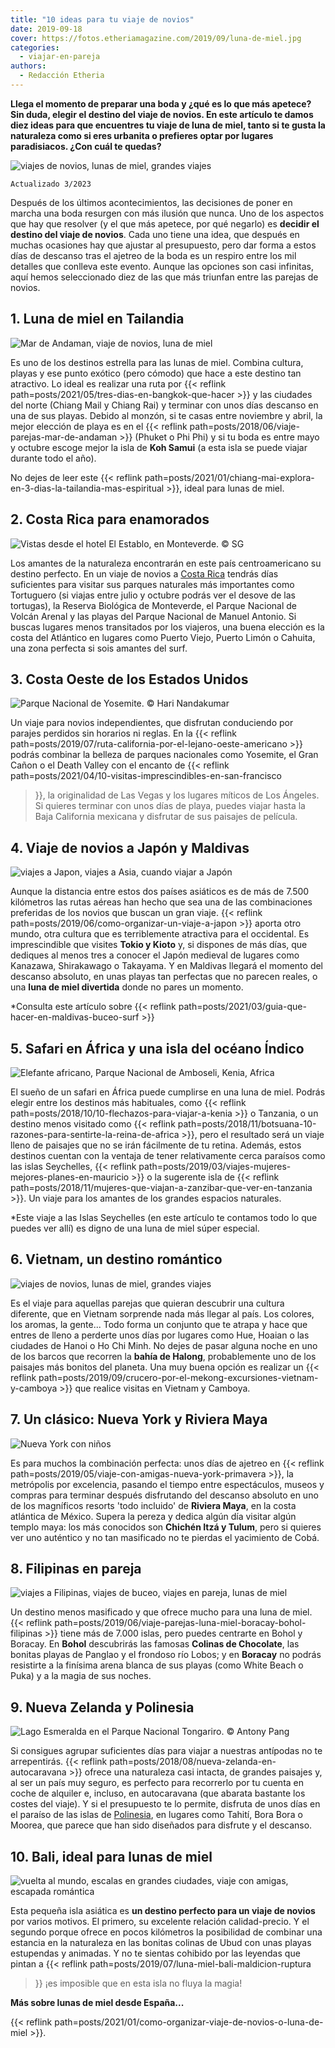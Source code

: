 ```yaml
---
title: "10 ideas para tu viaje de novios"
date: 2019-09-18
cover: https://fotos.etheriamagazine.com/2019/09/luna-de-miel.jpg
categories: 
  - viajar-en-pareja
authors: 
  - Redacción Etheria
---
```


**Llega el momento de preparar una boda y ¿qué es lo que más apetece? Sin duda, elegir 
el destino del viaje de novios. En este artículo te damos diez ideas para que encuentres 
tu viaje de luna de miel, tanto si te gusta la naturaleza como si eres urbanita o 
prefieres optar por lugares paradisiacos. ¿Con cuál te quedas?** 

![viajes de novios, lunas de miel, grandes viajes](https://fotos.etheriamagazine.com/2019/09/viajes-de-novios.jpg "¿Has elegido ya el destino de tu luna de miel? © Tatiana Gonzales")

```
Actualizado 3/2023
```

Después de los últimos acontecimientos, las decisiones de poner en marcha una boda 
resurgen con más ilusión que nunca. Uno de los aspectos que hay que resolver (y el que 
más apetece, por qué negarlo) es **decidir el destino del viaje de novios**. Cada uno 
tiene una idea, que después en muchas ocasiones hay que ajustar al presupuesto, pero dar 
forma a estos días de descanso tras el ajetreo de la boda es un respiro entre los mil 
detalles que conlleva este evento. Aunque las opciones son casi infinitas, aquí hemos 
seleccionado diez de las que más triunfan entre las parejas de novios. 

## 1\. Luna de miel en Tailandia

![Mar de Andaman, viaje de novios, luna de miel](https://fotos.etheriamagazine.com/2018/05/7-Playa-desierta-mar-Andaman.jpg "Playa desierta en el mar de Andaman. © SG")

Es uno de los destinos estrella para las lunas de miel. Combina cultura, playas y ese 
punto exótico (pero cómodo) que hace a este destino tan atractivo. Lo ideal es realizar 
una ruta por {{< reflink path=posts/2021/05/tres-dias-en-bangkok-que-hacer >}} y las 
ciudades del norte (Chiang Mail y Chiang Rai) y terminar con unos días descanso en una 
de sus playas. Debido al monzón, si te casas entre noviembre y abril, la mejor elección 
de playa es en el {{< reflink path=posts/2018/06/viaje-parejas-mar-de-andaman >}} 
(Phuket o Phi Phi) y si tu boda es entre mayo y octubre escoge mejor la isla de **Koh 
Samui** (a esta isla se puede viajar durante todo el año). 

No dejes de leer este {{< reflink 
path=posts/2021/01/chiang-mai-explora-en-3-dias-la-tailandia-mas-espiritual >}}, ideal 
para lunas de miel. 

## 2\. Costa Rica para enamorados

![](https://fotos.etheriamagazine.com/2018/05/Costa-Rica-Monteverde-hotel-El-Establo.jpg "Vistas desde el hotel El Establo, en Monteverde. © SG")

Los amantes de la naturaleza encontrarán en este país centroamericano su destino 
perfecto. En un viaje de novios a [Costa Rica](https://www.visitcostarica.com/es) 
tendrás días suficientes para visitar sus parques naturales más importantes como 
Tortuguero (si viajas entre julio y octubre podrás ver el desove de las tortugas), la 
Reserva Biológica de Monteverde, el Parque Nacional de Volcán Arenal y las playas del 
Parque Nacional de Manuel Antonio. Si buscas lugares menos transitados por los viajeros, 
una buena elección es la costa del Atlántico en lugares como Puerto Viejo, Puerto Limón 
o Cahuita, una zona perfecta si sois amantes del surf. 

## 3\. Costa Oeste de los Estados Unidos

![](https://fotos.etheriamagazine.com/2019/09/viajes-novios-yosemite.jpg "Parque Nacional de Yosemite. © Hari Nandakumar")

Un viaje para novios independientes, que disfrutan conduciendo por parajes perdidos sin 
horarios ni reglas. En la {{< reflink 
path=posts/2019/07/ruta-california-por-el-lejano-oeste-americano >}} podrás combinar la 
belleza de parques nacionales como Yosemite, el Gran Cañon o el Death Valley con el 
encanto de {{< reflink path=posts/2021/04/10-visitas-imprescindibles-en-san-francisco 
>}}, la originalidad de Las Vegas y los lugares míticos de Los Ángeles. Si quieres 
terminar con unos días de playa, puedes viajar hasta la Baja California mexicana y 
disfrutar de sus paisajes de película. 

## 4\. Viaje de novios a Japón y Maldivas

![viajes a Japon, viajes a Asia, cuando viajar a Japón](https://fotos.etheriamagazine.com/2019/06/Preparar-viaje-Japon-primavera.jpg "Camino del Filósofo en Kioto. © SG")

Aunque la distancia entre estos dos países asiáticos es de más de 7.500 kilómetros las 
rutas aéreas han hecho que sea una de las combinaciones preferidas de los novios que 
buscan un gran viaje. {{< reflink path=posts/2019/06/como-organizar-un-viaje-a-japon >}} 
aporta otro mundo, otra cultura que es terriblemente atractiva para el occidental. Es 
imprescindible que visites **Tokio y Kioto** y, si dispones de más días, que dediques al 
menos tres a conocer el Japón medieval de lugares como Kanazawa, Shirakawago o Takayama. 
Y en Maldivas llegará el momento del descanso absoluto, en unas playas tan perfectas que 
no parecen reales, o una **luna de miel divertida** donde no pares un momento. 

\*Consulta este artículo sobre {{< reflink 
path=posts/2021/03/guia-que-hacer-en-maldivas-buceo-surf >}} 

## 5\. Safari en África y una isla del océano Índico

![Elefante africano, Parque Nacional de Amboseli, Kenia, Africa](https://fotos.etheriamagazine.com/2018/10/elefantes-amboseli-viaje-mujeres-kenia.jpg "Elefante en el Parque Nacional Amboseli (Kenia).")

El sueño de un safari en África puede cumplirse en una luna de miel. Podrás elegir entre 
los destinos más habituales, como {{< reflink 
path=posts/2018/10/10-flechazos-para-viajar-a-kenia >}} o Tanzania, o un destino menos 
visitado como {{< reflink 
path=posts/2018/11/botsuana-10-razones-para-sentirte-la-reina-de-africa >}}, pero el 
resultado será un viaje lleno de paisajes que no se irán fácilmente de tu retina. 
Además, estos destinos cuentan con la ventaja de tener relativamente cerca paraísos como 
las islas Seychelles, {{< reflink 
path=posts/2019/03/viajes-mujeres-mejores-planes-en-mauricio >}} o la sugerente isla de 
{{< reflink path=posts/2018/11/mujeres-que-viajan-a-zanzibar-que-ver-en-tanzania >}}. Un 
viaje para los amantes de los grandes espacios naturales. 

\*Este viaje a las Islas Seychelles (en este artículo te contamos todo lo que puedes ver 
allí) es digno de una luna de miel súper especial. 

## 6\. Vietnam, un destino romántico

![viajes de novios, lunas de miel, grandes viajes](https://fotos.etheriamagazine.com/2019/09/viajes-novios-vietnam.jpg "Paisaje de arrozales del norte de Vietnam. © Peter Hammer")

Es el viaje para aquellas parejas que quieran descubrir una cultura diferente, que en 
Vietnam sorprende nada más llegar al país. Los colores, los aromas, la gente... Todo 
forma un conjunto que te atrapa y hace que entres de lleno a perderte unos días por 
lugares como Hue, Hoaian o las ciudades de Hanoi o Ho Chi Minh. No dejes de pasar alguna 
noche en uno de los barcos que recorren la **bahía de Halong**, probablemente uno de los 
paisajes más bonitos del planeta. Una muy buena opción es realizar un {{< reflink 
path=posts/2019/09/crucero-por-el-mekong-excursiones-vietnam-y-camboya >}} que realice 
visitas en Vietnam y Camboya. 

## 7\. Un clásico: Nueva York y Riviera Maya

![Nueva York con niños](https://fotos.etheriamagazine.com/2018/05/2-Nueva-York-Central-Park.jpg "Lago de Central Park, en Nueva York. © SG")

Es para muchos la combinación perfecta: unos días de ajetreo en {{< reflink 
path=posts/2019/05/viaje-con-amigas-nueva-york-primavera >}}, la metrópolis por 
excelencia, pasando el tiempo entre espectáculos, museos y compras para terminar después 
disfrutando del descanso absoluto en uno de los magníficos resorts 'todo incluido' de 
**Riviera Maya**, en la costa atlántica de México. Supera la pereza y dedica algún día 
visitar algún templo maya: los más conocidos son **Chichén Itzá y Tulum**, pero si 
quieres ver uno auténtico y no tan masificado no te pierdas el yacimiento de Cobá. 

## 8\. Filipinas en pareja

![viajes a Filipinas, viajes de buceo, viajes en pareja, lunas de miel](https://fotos.etheriamagazine.com/2019/05/Filipinas-bohol-playa.jpg "Playa de la isla de Bohol.")

Un destino menos masificado y que ofrece mucho para una luna de miel. {{< reflink 
path=posts/2019/06/viaje-parejas-luna-miel-boracay-bohol-filipinas >}} tiene más de 
7.000 islas, pero puedes centrarte en Bohol y Boracay. En **Bohol** descubrirás las 
famosas **Colinas de Chocolate**, las bonitas playas de Panglao y el frondoso río Lobos; 
y en **Boracay** no podrás resistirte a la finísima arena blanca de sus playas (como 
White Beach o Puka) y a la magia de sus noches. 

## 9\. Nueva Zelanda y Polinesia

![](https://fotos.etheriamagazine.com/2019/07/Nueva-Zelanda-lago-Tongariro.jpg "Lago Esmeralda en el Parque Nacional Tongariro. © Antony Pang")

Si consigues agrupar suficientes días para viajar a nuestras antípodas no te 
arrepentirás. {{< reflink path=posts/2018/08/nueva-zelanda-en-autocaravana >}} ofrece 
una naturaleza casi intacta, de grandes paisajes y, al ser un país muy seguro, es 
perfecto para recorrerlo por tu cuenta en coche de alquiler e, incluso, en autocaravana 
(que abarata bastante los costes del viaje). Y si el presupuesto te lo permite, disfruta 
de unos días en el paraíso de las islas de 
[Polinesia](https://tahititourisme.es/es-es/), en lugares como Tahití, Bora Bora o 
Moorea, que parece que han sido diseñados para disfrute y el descanso. 

## 10\. Bali, ideal para lunas de miel

![vuelta al mundo, escalas en grandes ciudades, viaje con amigas, escapada romántica](https://fotos.etheriamagazine.com/2019/03/Bali-Ulun-Danu-Beratan-temple.jpg "Templos de Ulun Danu Beratan en Bali. © Sebastian Pena.")

Esta pequeña isla asiática es **un destino perfecto para un viaje de novios** por varios 
motivos. El primero, su excelente relación calidad-precio. Y el segundo porque ofrece en 
pocos kilómetros la posibilidad de combinar una estancia en la naturaleza en las bonitas 
colinas de Ubud con unas playas estupendas y animadas. Y no te sientas cohibido por las 
leyendas que pintan a {{< reflink path=posts/2019/07/luna-miel-bali-maldicion-ruptura 
>}} ¡es imposible que en esta isla no fluya la magia! 

**Más sobre lunas de miel desde España...** 

{{< reflink path=posts/2021/01/como-organizar-viaje-de-novios-o-luna-de-miel >}}.
